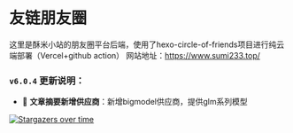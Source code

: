 # 友链朋友圈

这里是酥米小站的朋友圈平台后端，使用了hexo-circle-of-friends项目进行纯云端部署（Vercel+github action）
网站地址：https://www.sumi233.top/


### `v6.0.4` 更新说明：

- 🤖 **文章摘要新增供应商**：新增bigmodel供应商，提供glm系列模型

[![Stargazers over time](https://starchart.cc/Rock-Candy-Tea/hexo-circle-of-friends.svg)](https://starchart.cc/Rock-Candy-Tea/hexo-circle-of-friends)
